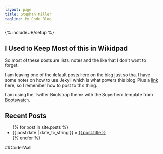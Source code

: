 ```yaml
---
layout: page
title: Stephan Miller
tagline: My Code Blog
---
```

{% include JB/setup %}

## I Used to Keep Most of this in Wikidpad

So most of these posts are lists, notes and the like that I don't want to forget.

I am leaving one of the default posts here on the blog just so that I have some notes on how to use Jekyll which is what powers this blog. Plus a [link](http://jekyllbootstrap.com/usage/jekyll-quick-start.html) here, so I remember how to post to this thing.

I am using the Twitter Bootstrap theme with the Superhero template from [Bootswatch](http://bootswatch.com/).
    
## Recent Posts

<ul class="posts">
  {% for post in site.posts %}
    <li><span>{{ post.date | date_to_string }}</span> &raquo; <a href="{{ BASE_PATH }}{{ post.url }}">{{ post.title }}</a></li>
  {% endfor %}
</ul>

##CoderWall

<section class="coderwall" data-coderwall-username="eristoddle" data-coderwall-orientation="horizontal"></ section> 
